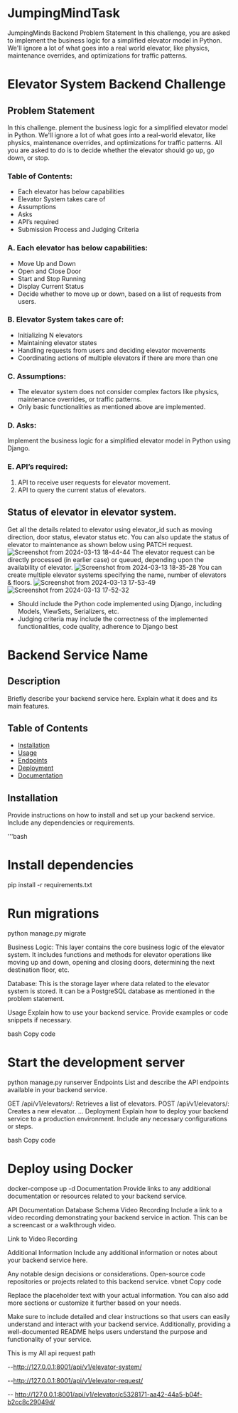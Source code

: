 # JumpingMindTask
JumpingMinds Backend Problem Statement  In this challenge, you are asked to implement the business logic for a simplified elevator model in Python. We'll ignore a lot of what goes into a real world elevator, like physics, maintenance overrides, and optimizations for traffic patterns.
 # Elevator System Backend Challenge

## Problem Statement

In this challenge.
plement the business logic for a simplified elevator model in Python. We'll ignore a lot of what goes into a real-world elevator, like physics, maintenance overrides, and optimizations for traffic patterns. All you are asked to do is to decide whether the elevator should go up, go down, or stop.

### Table of Contents:

- Each elevator has below capabilities
- Elevator System takes care of
- Assumptions
- Asks
- API’s required
- Submission Process and Judging Criteria

### A. Each elevator has below capabilities:

- Move Up and Down
- Open and Close Door
- Start and Stop Running
- Display Current Status
- Decide whether to move up or down, based on a list of requests from users.

### B. Elevator System takes care of:

- Initializing N elevators
- Maintaining elevator states
- Handling requests from users and deciding elevator movements
- Coordinating actions of multiple elevators if there are more than one

### C. Assumptions:

- The elevator system does not consider complex factors like physics, maintenance overrides, or traffic patterns.
- Only basic functionalities as mentioned above are implemented.

### D. Asks:

Implement the business logic for a simplified elevator model in Python using Django.

### E. API’s required:

1. API to receive user requests for elevator movement.
2. API to query the current status of elevators.

## Status of elevator in elevator system.
Get all the details related to elevator using elevator_id such as moving direction, door status, elevator status etc.
You can also update the status of elevator to maintenance as shown below using PATCH request.
![Screenshot from 2024-03-13 18-44-44](https://github.com/manishjang214/JumpingMindTask/assets/144983509/0cf93015-a50b-4eaf-804b-eced4309a922)
The elevator request can be directly processed (in earlier case) or queued, depending upon the availability of elevator.
![Screenshot from 2024-03-13 18-35-28](https://github.com/manishjang214/JumpingMindTask/assets/144983509/370274e9-af7f-41a8-9141-40a300cc968a)
You can create multiple elevator systems specifying the name, number of elevators & floors.
![Screenshot from 2024-03-13 17-53-49](https://github.com/manishjang214/JumpingMindTask/assets/144983509/c5bce4d7-e732-44e6-9d83-1685f9e750e8)
![Screenshot from 2024-03-13 17-52-32](https://github.com/manishjang214/JumpingMindTask/assets/144983509/319bf0cc-3880-4815-9604-042472994b3b)


- Should include the Python code implemented using Django, including Models, ViewSets, Serializers, etc.
- Judging criteria may include the correctness of the implemented functionalities, code quality, adherence to Django best

# Backend Service Name

## Description

Briefly describe your backend service here. Explain what it does and its main features.

## Table of Contents

- [Installation](#installation)
- [Usage](#usage)
- [Endpoints](#endpoints)
- [Deployment](#deployment)
- [Documentation](#documentation)


## Installation

Provide instructions on how to install and set up your backend service. Include any dependencies or requirements.

'''bash
# Install dependencies
pip install -r requirements.txt

# Run migrations
python manage.py migrate

Business Logic: This layer contains the core business logic of the elevator system. It includes functions and methods for elevator operations like moving up and down, opening and closing doors, determining the next destination floor, etc.

Database: This is the storage layer where data related to the elevator system is stored. It can be a PostgreSQL database as mentioned in the problem statement.

Usage
Explain how to use your backend service. Provide examples or code snippets if necessary.

bash
Copy code
# Start the development server
python manage.py runserver
Endpoints
List and describe the API endpoints available in your backend service.

GET /api/v1/elevators/: Retrieves a list of elevators.
POST /api/v1/elevators/: Creates a new elevator.
...
Deployment
Explain how to deploy your backend service to a production environment. Include any necessary configurations or steps.

bash
Copy code
# Deploy using Docker
docker-compose up -d
Documentation
Provide links to any additional documentation or resources related to your backend service.

API Documentation
Database Schema
Video Recording
Include a link to a video recording demonstrating your backend service in action. This can be a screencast or a walkthrough video.

Link to Video Recording

Additional Information
Include any additional information or notes about your backend service here.

Any notable design decisions or considerations.
Open-source code repositories or projects related to this backend service.
vbnet
Copy code

Replace the placeholder text with your actual information. You can also add more sections or customize it further based on your needs.

Make sure to include detailed and clear instructions so that users can easily understand and interact with your backend service. Additionally, providing a well-documented README helps users understand the purpose and functionality of your service.

This is my All api request path

--http://127.0.0.1:8001/api/v1/elevator-system/

--http://127.0.0.1:8001/api/v1/elevator-request/

-- http://127.0.0.1:8001/api/v1/elevator/c5328171-aa42-44a5-b04f-b2cc8c29049d/
